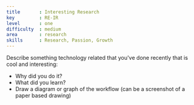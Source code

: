 ```yaml
---
title       : Interesting Research
key         : RE-IR
level       : one
difficulty  : medium
area        : research
skills      : Research, Passion, Growth
---
```


Describe something technology related that you've done recently that is cool and interesting:

 - Why did you do it?
 - What did you learn?
 - Draw a diagram or graph of the workflow (can be a screenshot of a paper based drawing)

